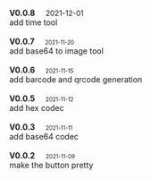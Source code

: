 <strong> V0.0.8 </strong>&nbsp;&nbsp;&nbsp;&nbsp;<font size="2">2021-12-01</font><br>
add time tool<br>
<br>
<strong> V0.0.7 </strong>&nbsp;&nbsp;&nbsp;&nbsp;<span style="font-size: x-small; ">2021-11-20</span><br>
add base64 to image tool<br>
<br>
<strong> V0.0.6 </strong>&nbsp;&nbsp;&nbsp;&nbsp;<span style="font-size: x-small; ">2021-11-15</span><br>
add barcode and qrcode generation<br>
<br>
<strong> V0.0.5 </strong>&nbsp;&nbsp;&nbsp;&nbsp;<span style="font-size: x-small; ">2021-11-12</span><br>
add hex codec<br>
<br>
<strong> V0.0.3 </strong>&nbsp;&nbsp;&nbsp;&nbsp;<span style="font-size: x-small; ">2021-11-11</span><br>
add base64 codec<br>
<br>
<strong> V0.0.2 </strong>&nbsp;&nbsp;&nbsp;&nbsp;<span style="font-size: x-small; ">2021-11-09</span><br>
make the button pretty<br>
<br>